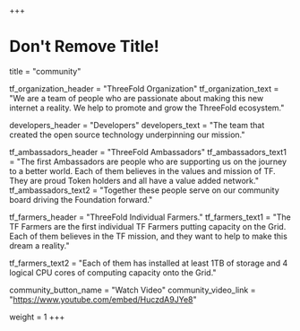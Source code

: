 +++
# Don't Remove Title!

title = "community"

tf_organization_header = "ThreeFold Organization"
tf_organization_text = "We are a team of people who are passionate about making this new internet a reality. We help to promote and grow the ThreeFold ecosystem."

developers_header = "Developers"
developers_text = "The team that created the open source technology underpinning our mission."

tf_ambassadors_header = "ThreeFold Ambassadors"
tf_ambassadors_text1 = "The first Ambassadors are people who are supporting us on the journey to a better world. Each of them believes in the values and mission of TF. They are proud Token holders and all have a value added network."
tf_ambassadors_text2 = "Together these people serve on our community board driving the Foundation forward."

tf_farmers_header = "ThreeFold Individual Farmers."
tf_farmers_text1 = "The TF Farmers are the first individual TF Farmers putting capacity on the Grid. Each of them believes in the TF mission, and they want to help to make this dream a reality."

tf_farmers_text2 = "Each of them has installed at least 1TB of storage and 4 logical CPU cores of computing capacity onto the Grid."

community_button_name = "Watch Video"
community_video_link = "https://www.youtube.com/embed/HuczdA9JYe8"

weight = 1
+++
